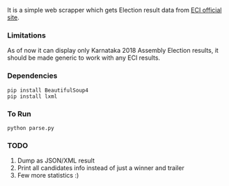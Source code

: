 It is a simple web scrapper which gets Election result data from [ECI official site](http://eciresults.nic.in).

### Limitations
As of now it can display only Karnataka 2018 Assembly Election results, it should be made generic to work with any ECI results.

### Dependencies
```
pip install BeautifulSoup4
pip install lxml
```

### To Run
```
python parse.py
```

### TODO
1. Dump as JSON/XML result
2. Print all candidates info instead of just a winner and trailer
3. Few more statistics :)
